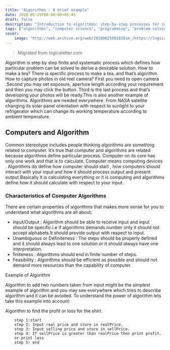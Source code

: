 ```yaml
---
title: "Algorithms : A brief example"
date: 2018-05-29T00:00:00+05:45
draft: false
description: "Introduction to algorithms: step-by-step processes for solving problems. Learn key characteristics like definiteness, finiteness, and feasibility."
tags: ["algorithms", "computer science", "programming", "problem solving", "fundamentals", "data structures"]
cover:
    image: "http://web.archive.org/web/20180825092838im_/https://logicaletter.com/wp-content/uploads/2018/05/a9887b9557bf10886149b35d919e328f.jpg"
---
```


> Migrated from logicaletter.com 

Algorithm is step by step finite and systematic process which defines how particular problem can be solved to derive a desirable solution. How to make a tea? There is specific process to make a tea, and that’s algorithm. How to capture photos in  old reel camera? First you need to open camera  .Second you may set exposure, aperture length according your requirement and then you may click the button. Third  is the last process and that’s developing your photos will be ready.This is also another example of algorithms. Algorithms are needed everywhere. From NASA satellite changing its solar panel orientation with respect to sunlight to your refrigerator which can change its working temperature according to ambient temperature.

## Computers and Algorithm
Common stereotype includes people thinking algorithms are something related to computer. It’s true that computer and algorithms are related because algorithms define particular process. Computer on its core has only one work and that is to calculate. Computer means computing devices . Algorithms do define how computer should start , how computers should interact with your input and how it should process output and present output.Basically it is calculating everything or it is computing and algorithms define how it should calculate with respect to your input.

### Characteristics of Computer Algorithms

There are certain properties of algorithms that makes more sense for you to understand what algorithms are all about;

   - Input/Output : Algorithm should be able to receive input and input should be specific.i.e if algorithms demands number only it should not accept alphabets.It should  provide output with respect to input.
   - Unambiguous or Definiteness : The steps should be properly defined and it should always lead to one solution or it should always have one interpretation.
   - finiteness : Algorithms should end in finite number of steps.
   - Feasibility : Algorithms should be efficient as possible and should not demand more  resources than the capability of computer.

Example of Algorithm

Algorithm to add two numbers taken from input might be the simplest example of algorithm and you may see everywhere which tries to describe algorithm and it can be avoided. To understand the power of algorithm lets take this example into account:

Algorithm to find the profit or loss for the shirt.

```
    step 1:start
    step 2: Input real price and store in realPrice.
    step 3: Input selling price and store in sellPrice.
    step 4: If sellPrice is greater than realPrice then print profit.
    or print loss
    step 5: end
```